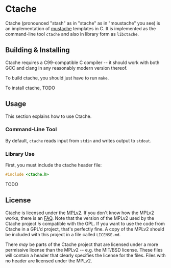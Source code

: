 <!--
This Source Code Form is subject to the terms of the Mozilla Public
License, v. 2.0. If a copy of the MPL was not distributed with this
file, You can obtain one at http://mozilla.org/MPL/2.0/.
-->

# Ctache

Ctache (pronounced "stash" as in "stache" as in "moustache" you see) is an
implementation of [mustache](https://mustache.github.io/) templates in C. It is
implemented as the command-line tool `ctache` and also in library form as
`libctache`.

## Building & Installing

Ctache requires a C99-compatible C compiler -- it should work with both GCC and
clang in any reasonably modern version thereof.

To build ctache, you should just have to run `make`.

To install ctache, TODO

## Usage

This section explains how to use Ctache.

### Command-Line Tool

By default, `ctache` reads input from `stdin` and writes output to `stdout`.

### Library Use

First, you must include the ctache header file:

```c
#include <ctache.h>
```

TODO

## License

Ctache is licensed under the [MPLv2](https://www.mozilla.org/en-US/MPL/2.0/).
If you don't know how the MPLv2 works, there is an
[FAQ](https://www.mozilla.org/en-US/MPL/2.0/FAQ/). Note that the version of
the MPLv2 used by the Ctache project *is* compatible with the GPL. If you want
to use the code from Ctache in a GPL'd project, that's perfectly fine. A copy
of the MPLv2 should be included with this project in a file called
`LICENSE.md`.

There *may* be parts of the Ctache project that are licensed under a more
permissive license than the MPLv2 -- e.g. the MIT/BSD license. These files
will contain a header that clearly specifies the license for the files. Files
with no header are licensed under the MPLv2.
